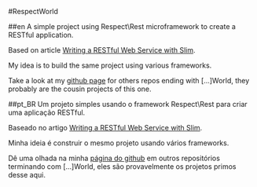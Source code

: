 #RespectWorld

##en
A simple project using Respect\Rest microframework to create a RESTful
application.

Based on article
[Writing a RESTful Web Service with Slim](http://phpmaster.com/writing-a-restful-web-service-with-slim/).

My idea is to build the same project using various frameworks.

Take a look at my [github page](https://github.com/rogeriopradoj) for
others repos ending with [...]World, they probably are the cousin projects of
this one.

##pt_BR
Um projeto simples usando o framework Respect\Rest para criar uma aplicação
RESTful.

Baseado no artigo
[Writing a RESTful Web Service with Slim](http://phpmaster.com/writing-a-restful-web-service-with-slim/).

Minha ideia é construir o mesmo projeto usando vários frameworks.

Dê uma olhada na minha [página do github](https://github.com/rogeriopradoj)
em outros repositórios terminando com [...]World, eles são provavelmente os
projetos primos desse aqui.